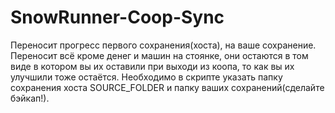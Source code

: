 # SnowRunner-Coop-Sync
Переносит прогресс первого сохранения(хоста), на ваше сохранение. Переносит всё кроме денег и машин на стоянке, они остаются в том виде в котором вы их оставили при выходи из коопа, то как вы их улучшили тоже остаётся. Необходимо в скрипте указать папку сохранения хоста SOURCE_FOLDER и папку ваших сохранений(сделайте бэйкап!).
